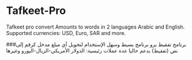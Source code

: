 # Tafkeet-Pro
Tafkeet pro convert Amounts to words in 2 languages Arabic and English.
Supported currencies: USD, Euro, SAR and more.

###برنامج تفقيط برو
برنامج بسيط وسهل الإستخدام لتحويل أي  مبلغ مدخل كرقم إلى نص (تفقيط)
يدعم حاليا عدة عملات رئيسية: الدولار الأمريكي-الريال-اليورو وغيرها
